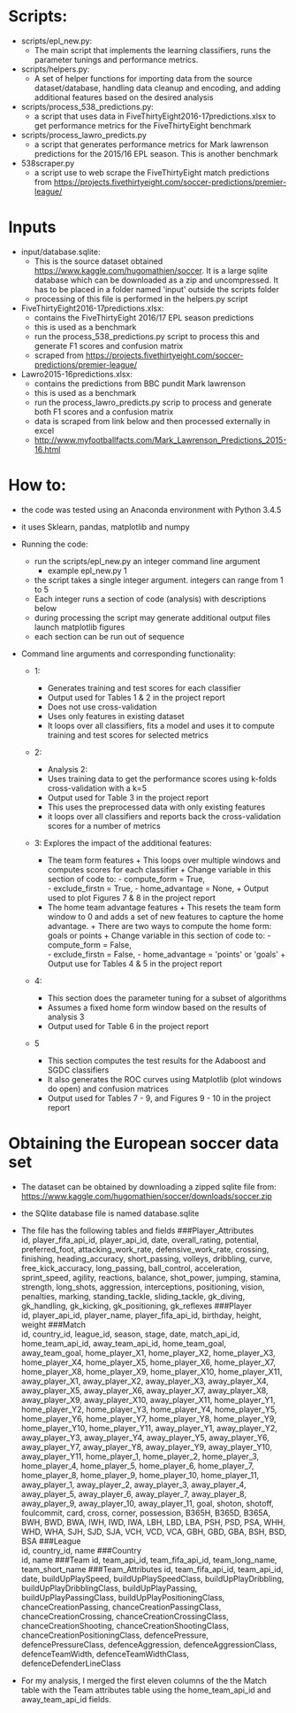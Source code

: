 # Scripts:
- scripts/epl_new.py: 
    + The main script that implements the learning classifiers, runs the parameter tunings and performance metrics.
- scripts/helpers.py:
    + A set of helper functions for importing data from the source dataset/database, handling data cleanup and encoding, and adding additional features based on the desired analysis
- scripts/process_538_predictions.py:
    + a script that uses data in FiveThirtyEight2016-17predictions.xlsx to get performance metrics for the FiveThirtyEight benchmark
- scripts/process_lawro_predicts.py
    + a script that generates performance metrics for Mark lawrenson predictions for the 2015/16 EPL season. This is another benchmark
- 538scraper.py
    + a script use to web scrape the FiveThirtyEight match predictions from https://projects.fivethirtyeight.com/soccer-predictions/premier-league/


# Inputs
- input/database.sqlite:
    + This is the source dataset obtained https://www.kaggle.com/hugomathien/soccer. It is a large sqlite database which can be downloaded as a zip and uncompressed. It has to be placed in a folder named 'input' outside the scripts folder
    + processing of this file is performed in the helpers.py script
- FiveThirtyEight2016-17predictions.xlsx:
    + contains the FiveThirtyEight 2016/17 EPL season predictions
    + this is used as a benchmark
    + run the process_538_predictions.py script to process this and generate F1 scores and confusion matrix
    + scraped from https://projects.fivethirtyeight.com/soccer-predictions/premier-league/
- Lawro2015-16predictions.xlsx:
    + contains the predictions from BBC pundit Mark lawrenson
    + this is used as a benchmark
    + run the process_lawro_predicts.py scrip to process and generate both F1 scores and a confusion matrix
    + data is scraped from link below and then processed externally in excel
    + http://www.myfootballfacts.com/Mark_Lawrenson_Predictions_2015-16.html

# How to:
- the code was tested using an Anaconda environment with Python 3.4.5
- it uses Sklearn, pandas, matplotlib and numpy
- Running the code:
    + run the scripts/epl_new.py an integer command line argument
        * example epl_new.py 1
    + the script takes a single integer argument. integers can range from 1 to 5
    + Each integer runs a section of code (analysis) with descriptions below
    + during processing the script may generate additional output files launch matplotlib figures
    - each section can be run out of sequence

- Command line arguments and corresponding functionality:
    + 1:
        * Generates training and test scores for each classifier
        * Output used for Tables 1 & 2 in the project report
        * Does not use cross-validation 
        * Uses only features in existing dataset
        * It loops over all classifiers, fits a model and uses it to compute training and test scores for selected metrics
    + 2:
        * Analysis 2:
        * Uses training data to get the performance scores using k-folds cross-validation with a k=5
        * Output used for Table 3 in the project report
        * This uses the preprocessed data with only existing features
        * it loops over all classifiers and reports back the cross-validation scores for a number of metrics
    
    + 3:
        Explores the impact of the additional features:
        * The team form features
                + This loops over multiple windows and computes scores for each classifier 
                + Change variable in this section of code to: 
                        - compute_form = True,  
                        - exclude_firstn = True, 
                        - home_advantage = None, 
                + Output used to plot Figures 7 & 8 in the project report
        * The home team advantage features
                + This resets the team form window to 0 and adds a set of new features to capture the home advantage. 
                + There are two ways to compute the home form: goals or points
                + Change variable in this section of code to:
                        - compute_form = False,  
                        - exclude_firstn = False, 
                        - home_advantage = 'points' or 'goals'
                + Output use for Tables 4 & 5 in the project report
    + 4:
        * This section does the parameter tuning for a subset of algorithms
        * Assumes a fixed home form window based on the results of analysis 3
        * Output used for Table 6 in the project report
    + 5
        * This section computes the test results for the Adaboost and SGDC classifiers
        * It also generates the ROC curves using Matplotlib (plot windows do open) and confusion matrices
        * Output used for Tables 7 - 9, and Figures 9 - 10 in the project report 


# Obtaining the European soccer data set
- The dataset can be obtained by downloading a zipped sqlite file from:
    https://www.kaggle.com/hugomathien/soccer/downloads/soccer.zip
- the SQlite database file is named database.sqlite
- The file has the following tables and fields
###Player_Attributes	
    	id, player_fifa_api_id, player_api_id, date, overall_rating, potential, preferred_foot, attacking_work_rate, defensive_work_rate, crossing, finishing, heading_accuracy, short_passing, volleys, dribbling, curve, free_kick_accuracy, long_passing, ball_control, acceleration, sprint_speed, agility, reactions, balance, shot_power, jumping, stamina, strength, long_shots, aggression, interceptions, positioning, vision, penalties, marking, standing_tackle, sliding_tackle, gk_diving, gk_handling, gk_kicking, gk_positioning, gk_reflexes
###Player	
        id, player_api_id, player_name, player_fifa_api_id, birthday, height, weight
###Match	
        id, country_id, league_id, season, stage, date, match_api_id, home_team_api_id, away_team_api_id, home_team_goal, away_team_goal, home_player_X1, home_player_X2, home_player_X3, home_player_X4, home_player_X5, home_player_X6, home_player_X7, home_player_X8, home_player_X9, home_player_X10, home_player_X11, away_player_X1, away_player_X2, away_player_X3, away_player_X4, away_player_X5, away_player_X6, away_player_X7, away_player_X8, away_player_X9, away_player_X10, away_player_X11, home_player_Y1, home_player_Y2, home_player_Y3, home_player_Y4, home_player_Y5, home_player_Y6, home_player_Y7, home_player_Y8, home_player_Y9, home_player_Y10, home_player_Y11, away_player_Y1, away_player_Y2, away_player_Y3, away_player_Y4, away_player_Y5, away_player_Y6, away_player_Y7, away_player_Y8, away_player_Y9, away_player_Y10, away_player_Y11, home_player_1, home_player_2, home_player_3, home_player_4, home_player_5, home_player_6, home_player_7, home_player_8, home_player_9, home_player_10, home_player_11, away_player_1, away_player_2, away_player_3, away_player_4, away_player_5, away_player_6, away_player_7, away_player_8, away_player_9, away_player_10, away_player_11, goal, shoton, shotoff, foulcommit, card, cross, corner, possession, B365H, B365D, B365A, BWH, BWD, BWA, IWH, IWD, IWA, LBH, LBD, LBA, PSH, PSD, PSA, WHH, WHD, WHA, SJH, SJD, SJA, VCH, VCD, VCA, GBH, GBD, GBA, BSH, BSD, BSA
###League	
        id, country_id, name
###Country	
        id, name
###Team	
        id, team_api_id, team_fifa_api_id, team_long_name, team_short_name
###Team_Attributes
        id, team_fifa_api_id, team_api_id, date, buildUpPlaySpeed, buildUpPlaySpeedClass, buildUpPlayDribbling, buildUpPlayDribblingClass, buildUpPlayPassing, buildUpPlayPassingClass, buildUpPlayPositioningClass, chanceCreationPassing, chanceCreationPassingClass, chanceCreationCrossing, chanceCreationCrossingClass, chanceCreationShooting, chanceCreationShootingClass, chanceCreationPositioningClass, defencePressure, defencePressureClass, defenceAggression, defenceAggressionClass, defenceTeamWidth, defenceTeamWidthClass, defenceDefenderLineClass

- For my analysis, I merged the first eleven columns of the the Match table with the Team attributes table using the home_team_api_id and away_team_api_id fields.